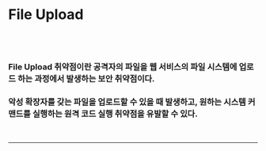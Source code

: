 # **File Upload**

<br>

<br>

### **File Upload** 취약점이란 공격자의 파일을 웹 서비스의 파일 시스템에 업로드 하는 과정에서 발생하는 보안 취약점이다.

### 악성 확장자를 갖는 파일을 업로드할 수 있을 때 발생하고, 원하는 시스템 커맨드를 실행하는 원격 코드 실행 취약점을 유발할 수 있다.

<br>

- - -

<br>